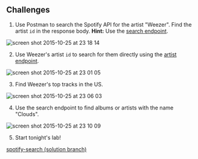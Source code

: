 ## Challenges

1. Use Postman to search the Spotify API for the artist "Weezer". Find the artist `id` in the response body. **Hint:** Use the <a href="https://developer.spotify.com/web-api/search-item" target="_blank">search endpoint</a>.

  ![screen shot 2015-10-25 at 23 18 14](https://cloud.githubusercontent.com/assets/7833470/10722573/b98a1e22-7b6e-11e5-85c9-e3ae3e64066f.png)

2. Use Weezer's artist `id` to search for them directly using the <a href="https://developer.spotify.com/web-api/artist-endpoints" target="_blank">artist endpoint</a>.

  ![screen shot 2015-10-25 at 23 01 05](https://cloud.githubusercontent.com/assets/7833470/10722507/251896ba-7b6e-11e5-800d-f3d65ad81aa2.png)

3. Find Weezer's top tracks in the US.

  ![screen shot 2015-10-25 at 23 06 03](https://cloud.githubusercontent.com/assets/7833470/10722510/2534538c-7b6e-11e5-8821-98db01ba713e.png)

4. Use the search endpoint to find albums or artists with the name "Clouds".

  ![screen shot 2015-10-25 at 23 10 09](https://cloud.githubusercontent.com/assets/7833470/10722509/2530fab6-7b6e-11e5-8633-3509fec8b6fa.png)

5. Start tonight's lab!

  <a href="#" target="_blank">spotify-search (solution branch)</a>
